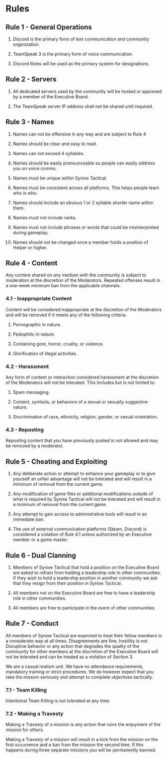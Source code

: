# Rules

## Rule 1 - General Operations

1. Discord is the primary form of text communication and community organization.

2. TeamSpeak 3 is the primary form of voice communication.

3. Discord Roles will be used as the primary system for designations.

## Rule 2 - Servers

1. All dedicated servers used by the community will be hosted or approved by a member of the Executive Board.

2. The TeamSpeak server IP address shall not be shared until required.

## Rule 3 - Names

1. Names can not be offensive in any way and are subject to Rule 4

2. Names should be clear and easy to read.

3. Names can not exceed 4 syllables.

4. Names should be easily pronounceable so people can easily address you on voice comms.

5. Names must be unique within Synixe Tactical.

6. Names must be consistent across all platforms. This helps people learn who is who.

7. Names should include an obvious 1 or 2 syllable shorter name within them.

8. Names must not include ranks.

9. Names must not include phrases or words that could be misinterpreted during gameplay.

10. Names should not be changed once a member holds a position of Helper or higher.

## Rule 4 - Content

Any content shared on any medium with the community is subject to moderation at the discretion of the Moderators. Repeated offenses result in a one-week minimum ban from the applicable channels.

### 4.1 - Inappropriate Content

Content will be considered inappropriate at the discretion of the Moderators and will be removed if it meets any of the following criteria.

1. Pornographic in nature.

2. Pedophilic in nature.

3. Containing gore, horror, cruelty, or violence.

4. Glorification of illegal activities.

### 4.2 - Harassment

Any form of content or interaction considered harassment at the discretion of the Moderators will not be tolerated.
This includes but is not limited to:

1. Spam messaging.

2. Content, symbols, or behaviors of a sexual or sexually suggestive nature.

3. Discrimination of race, ethnicity, religion, gender, or sexual orientation.

### 4.3 - Reposting

Reposting content that you have previously posted is not allowed and may be removed by a moderator.

## Rule 5 - Cheating and Exploiting

1. Any deliberate action or attempt to enhance your gameplay or to give yourself an unfair advantage will not be tolerated and will result in a minimum of removal from the current game.

2. Any modification of game files or additional modifications outside of what is required by Synixe Tactical will not be tolerated and will result in a minimum of removal from the current game.

3. Any attempt to gain access to administrative tools will result in an immediate ban.

4. The use of external communication platforms (Steam, Discord) is considered a violation of Rule 4.1 unless authorized by an Executive member or a game master.

## Rule 6 - Dual Clanning

1. Members of Synixe Tactical that hold a position on the Executive Board are asked to refrain from holding a leadership role in other communities. If they wish to hold a leadership position in another community we ask that they resign from their position in Synixe Tactical.

2. All members not on the Executive Board are free to have a leadership role in other communities.

3. All members are free to participate in the event of other communities.

## Rule 7 - Conduct

All members of Synixe Tactical are expected to treat their fellow members in a considerate way at all times. Disagreements are fine, hostility is not. Disruptive behavior or any action that degrades the quality of the community for other members at the discretion of the Executive Board will not be tolerated and can be treated as a violation of Section 3.

We are a casual realism unit. We have no attendance requirements, mandatory training or strict procedures. We do however expect that you take the mission seriously and attempt to complete objectives tactically.

### 7.1 - Team Killing

Intentional Team Killing is not tolerated at any time.

### 7.2 - Making a Travesty

Making a Travesty of a mission is any action that ruins the enjoyment of the mission for others.

Making a Travesty of a mission will result in a kick from the mission on the first occurrence and a ban from the mission the second time. If this happens during three separate missions you will be permanently banned.
